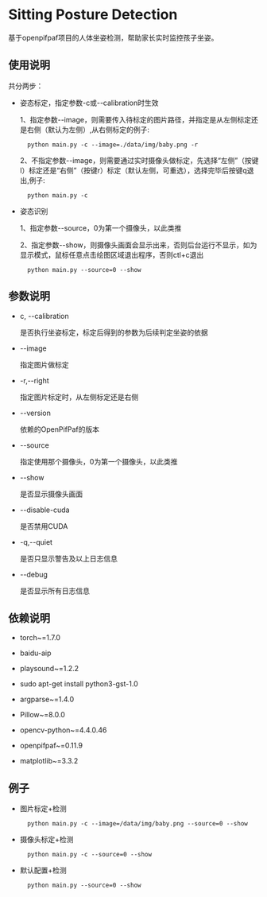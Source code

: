 # Sitting Posture Detection
基于openpifpaf项目的人体坐姿检测，帮助家长实时监控孩子坐姿。
## 使用说明
共分两步：
- 姿态标定，指定参数-c或--calibration时生效

    1、指定参数--image，则需要传入待标定的图片路径，并指定是从左侧标定还是右侧（默认为左侧）,从右侧标定的例子:
    
        python main.py -c --image=./data/img/baby.png -r
    
    2、不指定参数--image，则需要通过实时摄像头做标定，先选择“左侧”（按键l）标定还是“右侧”（按键r）标定（默认左侧，可重选），选择完毕后按键q退出,例子:
        
        python main.py -c

- 姿态识别

    1、指定参数--source，0为第一个摄像头，以此类推
    
    2、指定参数--show，则摄像头画面会显示出来，否则后台运行不显示，如为显示模式，鼠标任意点击绘图区域退出程序，否则ctl+c退出
        
        python main.py --source=0 --show

## 参数说明
- c, --calibration

    是否执行坐姿标定，标定后得到的参数为后续判定坐姿的依据
- --image

    指定图片做标定
- -r,--right

    指定图片标定时，从左侧标定还是右侧
- --version

    依赖的OpenPifPaf的版本
- --source

    指定使用那个摄像头，0为第一个摄像头，以此类推
- --show
    
    是否显示摄像头画面
- --disable-cuda

    是否禁用CUDA
- -q,--quiet

    是否只显示警告及以上日志信息
- --debug

    是否显示所有日志信息

## 依赖说明
- torch~=1.7.0

- baidu-aip

- playsound~=1.2.2

- sudo apt-get install python3-gst-1.0

- argparse~=1.4.0

- Pillow~=8.0.0

- opencv-python~=4.4.0.46

- openpifpaf~=0.11.9

- matplotlib~=3.3.2

## 例子
- 图片标定+检测

        python main.py -c --image=/data/img/baby.png --source=0 --show
- 摄像头标定+检测
        
        python main.py -c --source=0 --show
- 默认配置+检测

        python main.py --source=0 --show
